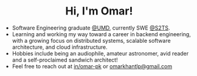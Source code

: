 <h1 align="center"> Hi, I'm Omar!</a> </h1>

<!-- <h3> About Me </h3> -->

- Software Engineering graduate [@UMD](https://www.umd.edu/), currently SWE [@S2TS](https://s2ts.umd.edu/).
- Learning and working my way toward a career in backend engineering, with a growing focus on distributed systems, scalable software architecture, and cloud infrastructure.
- Hobbies include being an audiophile, amateur astronomer, avid reader and a self-proclaimed sandwich architect!
- Feel free to reach out at [in/omar-pk](https://www.linkedin.com/in/omar-pk/) or [omarkhantlp@gmail.com](mailto:omarkhantlp@gmail.com)


 <!-- <p align="center"> -->
 <!-- <a href="mailto:omarkhantlp@gmail.com"><img src="https://img.shields.io/badge/gmail-%23D14836.svg?&style=for-the-badge&logo=gmail&logoColor=white" /></a>&nbsp;&nbsp;&nbsp;&nbsp; 
  <a href="https://www.instagram.com/ris_tlp/"><img src="https://img.shields.io/badge/instagram-%23dc2743.svg?&style=for-the-badge&logo=instagram&logoColor=white" /></a>&nbsp;&nbsp;&nbsp;&nbsp; -->
<!--   <a href="https://www.linkedin.com/in/omar-pk/"><img src="https://img.shields.io/badge/linkedin-%230077B5.svg?&style=for-the-badge&logo=linkedin&logoColor=white" /></a>&nbsp;&nbsp;&nbsp;&nbsp; -->
<!--   </a> -->
<!-- </p> 
 -->


<!--
<p align="center">
  <img src="https://github-readme-stats.vercel.app/api?username=ris-tlp&show_icons=true&theme=radical&include_all_commits=true&count_private=true&custom_title=GitHub%20Statistics&hide=stars,contribs"> </img>
</p>-->


<!--<p align="center">
<a href="https://github.com/anuraghazra/github-readme-stats">
  <img align="center" src="https://github-readme-stats.vercel.app/api/top-langs?username=ris-tlp&show_icons=true&locale=en&layout=compact&theme=radical&count_private=true&exclude_repo=course_projects&langs_count=10&hide=html,c%23,css,swift,kotlin,objective-c,lua,java" alt="ris-tlp" />
</a>  -->
<!--
<a href="https://github.com/anuraghazra/github-readme-stats">
  <img align="center" src="https://github-readme-stats.vercel.app/api/top-langs?username=ris-tlp&show_icons=true&locale=en&layout=compact&theme=radical&langs_count=6&custom_title=Academic%20Projects" alt="ris-tlp" />
</a> 
</p>
-->




<!--

<p align="center"><img align="center" src="https://github-readme-stats.vercel.app/api?username=ris-tlp&show_icons=true&locale=en" alt="ris-tlp" /></p>

[![trophy](https://github-profile-trophy.vercel.app/?username=ris-tlp)](https://github.com/ryo-ma/github-profile-trophy)
https://github.com/Ileriayo/markdown-badges#ci
-->
